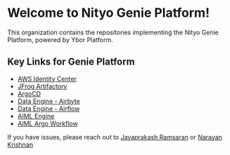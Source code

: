 # Welcome to Nityo Genie Platform!
This organization contains the repositories implementing the Nityo Genie Platform, powered by Ybor Platform.

## Key Links for Genie Platform

 - [AWS Identity Center](https://ybor.awsapps.com/start/#/) 
 - [JFrog Artifactory](https://p6m.jfrog.io/ui/login/)
 - [ArgoCD](https://genie-platforms-argocd.o11n.p6m.run/) 
 - [Data Engine - Airbyte](https://airbyte.eks.us-east-2.aws.dev.genie-platforms.p6m.run/)
 - [Data Engine - Airflow](https://airflow.eks.us-east-2.aws.dev.genie-platforms.p6m.run/)
 - [AIML Engine](https://metaflow.eks.us-east-2.aws.dev.genie-platforms.p6m.run/)
 - [AIML Argo Workflow](https://argo-workflows.eks.us-east-2.aws.dev.genie-platforms.p6m.run/)

If you have issues, please reach out to [Jayaprakash Ramsaran](mailto:jp.ramsaran@nityo.com) or [Narayan Krishnan](mailto:narayan@ybor.ai)
